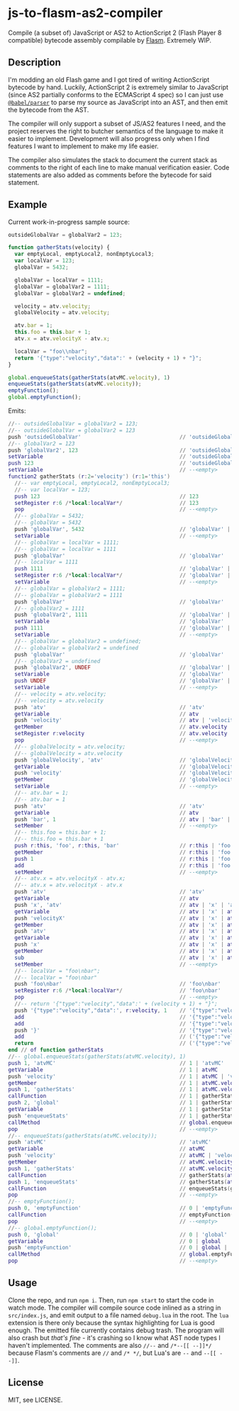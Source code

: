 # js-to-flasm-as2-compiler

Compile (a subset of) JavaScript or AS2 to ActionScript 2 (Flash Player 8 compatible) bytecode assembly compilable by [Flasm](http://flasm.sourceforge.net/). Extremely WIP.

## Description

I'm modding an old Flash game and I got tired of writing ActionScript bytecode by hand. Luckily, ActionScript 2 is extremely similar to JavaScript (since AS2 partially conforms to the ECMAScript 4 spec) so I can just use [`@babel/parser`](https://babeljs.io/docs/en/babel-parser) to parse my source as JavaScript into an AST, and then emit the bytecode from the AST.

The compiler will only support a subset of JS/AS2 features I need, and the project reserves the right to butcher semantics of the language to make it easier to implement. Development will also progress only when I find features I want to implement to make my life easier.

The compiler also simulates the stack to document the current stack as comments to the right of each line to make manual verification easier. Code statements are also added as comments before the bytecode for said statement.

## Example

Current work-in-progress sample source:

```js
outsideGlobalVar = globalVar2 = 123;

function gatherStats(velocity) {
  var emptyLocal, emptyLocal2, nonEmptyLocal3;
  var localVar = 123;
  globalVar = 5432;

  globalVar = localVar = 1111;
  globalVar = globalVar2 = 1111;
  globalVar = globalVar2 = undefined;

  velocity = atv.velocity;
  globalVelocity = atv.velocity;

  atv.bar = 1;
  this.foo = this.bar + 1;
  atv.x = atv.velocityX - atv.x;

  localVar = "foo\\nbar";
  return '{"type":"velocity","data":' + (velocity + 1) + "}";
}

global.enqueueStats(gatherStats(atvMC.velocity), 1)
enqueueStats(gatherStats(atvMC.velocity));
emptyFunction();
global.emptyFunction();
```

Emits:

```lua
//-- outsideGlobalVar = globalVar2 = 123;
//-- outsideGlobalVar = globalVar2 = 123
push 'outsideGlobalVar'                               // 'outsideGlobalVar'
//-- globalVar2 = 123
push 'globalVar2', 123                                // 'outsideGlobalVar' | 'globalVar2' | 123
setVariable                                           // 'outsideGlobalVar'
push 123                                              // 'outsideGlobalVar' | 123
setVariable                                           // --<empty>
function2 gatherStats (r:2='velocity') (r:1='this')
  //-- var emptyLocal, emptyLocal2, nonEmptyLocal3;
  //-- var localVar = 123;
  push 123                                            // 123
  setRegister r:6 /*local:localVar*/                  // 123
  pop                                                 // --<empty>
  //-- globalVar = 5432;
  //-- globalVar = 5432
  push 'globalVar', 5432                              // 'globalVar' | 5432
  setVariable                                         // --<empty>
  //-- globalVar = localVar = 1111;
  //-- globalVar = localVar = 1111
  push 'globalVar'                                    // 'globalVar'
  //-- localVar = 1111
  push 1111                                           // 'globalVar' | 1111
  setRegister r:6 /*local:localVar*/                  // 'globalVar' | 1111
  setVariable                                         // --<empty>
  //-- globalVar = globalVar2 = 1111;
  //-- globalVar = globalVar2 = 1111
  push 'globalVar'                                    // 'globalVar'
  //-- globalVar2 = 1111
  push 'globalVar2', 1111                             // 'globalVar' | 'globalVar2' | 1111
  setVariable                                         // 'globalVar'
  push 1111                                           // 'globalVar' | 1111
  setVariable                                         // --<empty>
  //-- globalVar = globalVar2 = undefined;
  //-- globalVar = globalVar2 = undefined
  push 'globalVar'                                    // 'globalVar'
  //-- globalVar2 = undefined
  push 'globalVar2', UNDEF                            // 'globalVar' | 'globalVar2' | UNDEF
  setVariable                                         // 'globalVar'
  push UNDEF                                          // 'globalVar' | UNDEF
  setVariable                                         // --<empty>
  //-- velocity = atv.velocity;
  //-- velocity = atv.velocity
  push 'atv'                                          // 'atv'
  getVariable                                         // atv
  push 'velocity'                                     // atv | 'velocity'
  getMember                                           // atv.velocity
  setRegister r:velocity                              // atv.velocity
  pop                                                 // --<empty>
  //-- globalVelocity = atv.velocity;
  //-- globalVelocity = atv.velocity
  push 'globalVelocity', 'atv'                        // 'globalVelocity' | 'atv'
  getVariable                                         // 'globalVelocity' | atv
  push 'velocity'                                     // 'globalVelocity' | atv | 'velocity'
  getMember                                           // 'globalVelocity' | atv.velocity
  setVariable                                         // --<empty>
  //-- atv.bar = 1;
  //-- atv.bar = 1
  push 'atv'                                          // 'atv'
  getVariable                                         // atv
  push 'bar', 1                                       // atv | 'bar' | 1
  setMember                                           // --<empty>
  //-- this.foo = this.bar + 1;
  //-- this.foo = this.bar + 1
  push r:this, 'foo', r:this, 'bar'                   // r:this | 'foo' | r:this | 'bar'
  getMember                                           // r:this | 'foo' | r:this.bar
  push 1                                              // r:this | 'foo' | r:this.bar | 1
  add                                                 // r:this | 'foo' | r:this.bar+1
  setMember                                           // --<empty>
  //-- atv.x = atv.velocityX - atv.x;
  //-- atv.x = atv.velocityX - atv.x
  push 'atv'                                          // 'atv'
  getVariable                                         // atv
  push 'x', 'atv'                                     // atv | 'x' | 'atv'
  getVariable                                         // atv | 'x' | atv
  push 'velocityX'                                    // atv | 'x' | atv | 'velocityX'
  getMember                                           // atv | 'x' | atv.velocityX
  push 'atv'                                          // atv | 'x' | atv.velocityX | 'atv'
  getVariable                                         // atv | 'x' | atv.velocityX | atv
  push 'x'                                            // atv | 'x' | atv.velocityX | atv | 'x'
  getMember                                           // atv | 'x' | atv.velocityX | atv.x
  sub                                                 // atv | 'x' | atv.velocityX-atv.x
  setMember                                           // --<empty>
  //-- localVar = "foo\nbar";
  //-- localVar = "foo\nbar"
  push 'foo\nbar'                                     // 'foo\nbar'
  setRegister r:6 /*local:localVar*/                  // 'foo\nbar'
  pop                                                 // --<empty>
  //-- return '{"type":"velocity","data":' + (velocity + 1) + "}";
  push '{"type":"velocity","data":', r:velocity, 1    // '{"type":"velocity","data":' | r:velocity | 1
  add                                                 // '{"type":"velocity","data":' | r:velocity+1
  add                                                 // '{"type":"velocity","data":'+(r:velocity+1)
  push '}'                                            // '{"type":"velocity","data":'+(r:velocity+1) | '}'
  add                                                 // ('{"type":"velocity","data":'+(r:velocity+1))+'}'
  return                                              // ('{"type":"velocity","data":'+(r:velocity+1))+'}'
end // of function gatherStats
//-- global.enqueueStats(gatherStats(atvMC.velocity), 1)
push 1, 'atvMC'                                       // 1 | 'atvMC'
getVariable                                           // 1 | atvMC
push 'velocity'                                       // 1 | atvMC | 'velocity'
getMember                                             // 1 | atvMC.velocity
push 1, 'gatherStats'                                 // 1 | atvMC.velocity | 1 | 'gatherStats'
callFunction                                          // 1 | gatherStats(atvMC.velocity)
push 2, 'global'                                      // 1 | gatherStats(atvMC.velocity) | 2 | 'global'
getVariable                                           // 1 | gatherStats(atvMC.velocity) | 2 | global
push 'enqueueStats'                                   // 1 | gatherStats(atvMC.velocity) | 2 | global | 'enqueueStats'
callMethod                                            // global.enqueueStats(gatherStats(atvMC.velocity), 1)
pop                                                   // --<empty>
//-- enqueueStats(gatherStats(atvMC.velocity));
push 'atvMC'                                          // 'atvMC'
getVariable                                           // atvMC
push 'velocity'                                       // atvMC | 'velocity'
getMember                                             // atvMC.velocity
push 1, 'gatherStats'                                 // atvMC.velocity | 1 | 'gatherStats'
callFunction                                          // gatherStats(atvMC.velocity)
push 1, 'enqueueStats'                                // gatherStats(atvMC.velocity) | 1 | 'enqueueStats'
callFunction                                          // enqueueStats(gatherStats(atvMC.velocity))
pop                                                   // --<empty>
//-- emptyFunction();
push 0, 'emptyFunction'                               // 0 | 'emptyFunction'
callFunction                                          // emptyFunction()
pop                                                   // --<empty>
//-- global.emptyFunction();
push 0, 'global'                                      // 0 | 'global'
getVariable                                           // 0 | global
push 'emptyFunction'                                  // 0 | global | 'emptyFunction'
callMethod                                            // global.emptyFunction()
pop                                                   // --<empty>
```

## Usage

Clone the repo, and run `npm i`. Then, run `npm start` to start the code in watch mode. The compiler will compile source code inlined as a string in `src/index.js`, and emit output to a file named `debug.lua` in the root. The `lua` extension is there only because the syntax highlighting for Lua is good enough. The emitted file currently contains debug trash. The program will also crash but _that's fine_ - it's crashing so I know what AST node types I haven't implemented. The comments are also `//--` and `/*--[[ --]]*/` because Flasm's comments are `//` and `/* */`, but Lua's are `--` and `--[[ --]]`.

## License

MIT, see LICENSE.
